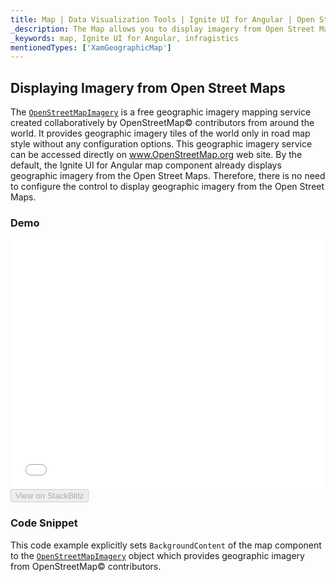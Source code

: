 ```yaml
---
title: Map | Data Visualization Tools | Ignite UI for Angular | Open Street Maps | Infragistics
_description: The Map allows you to display imagery from Open Street Maps. View the demo and usage for more
_keywords: map, Ignite UI for Angular, infragistics
mentionedTypes: ['XamGeographicMap']
---
```


## Displaying Imagery from Open Street Maps

The [`OpenStreetMapImagery`](/components/map_displaying_osm_imagery.html) is a free geographic imagery mapping service created collaboratively by OpenStreetMap© contributors from around the world. It provides geographic imagery tiles of the world only in road map style without any configuration options. This geographic imagery service can be accessed directly on <a href="http://www.openstreetmap.org" target="_blank">www.OpenStreetMap.org</a> web site.
By the default, the Ignite UI for Angular map component already displays geographic imagery from the Open Street Maps. Therefore, there is no need to configure the control to display geographic imagery from the Open Street Maps.

### Demo

<div class="sample-container loading" style="height: 400px">
    <iframe id="geo-map-display-osm-imagery-iframe" src='{environment:demosBaseUrl}/maps/geo-map-display-osm-imagery' width="100%" height="100%" seamless frameBorder="0" onload="onXPlatSampleIframeContentLoaded(this);"></iframe>
</div>
<div>
    <button data-localize="stackblitz" disabled class="stackblitz-btn" data-iframe-id="geo-map-display-osm-imagery-iframe" data-demos-base-url="{environment:demosBaseUrl}">View on StackBlitz
    </button>
</div>

<div class="divider--half"></div>

### Code Snippet

This code example explicitly sets `BackgroundContent` of the map component to the [`OpenStreetMapImagery`](/components/map_displaying_osm_imagery.html) object which provides geographic imagery from  OpenStreetMap© contributors.
